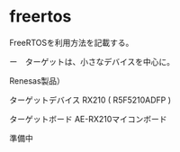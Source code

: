 # freertos

  FreeRTOSを利用方法を記載する。
  
  ー　ターゲットは、小さなデバイスを中心に。
  
  

Renesas製品）

  ターゲットデバイス   RX210 ( R5F5210ADFP )　　   

  ターゲットボード    AE-RX210マイコンボード
  
  準備中




